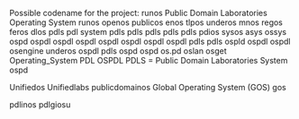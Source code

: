 Possible codename for the project: runos
Public Domain Laboratories Operating System runos
openos
publicos
enos
tlpos
underos
mnos
regos
feros
dlos
pdls pdl system
pdls
pdls
pdls
pdls
pdls
pdios
sysos
asys
ossys
ospd
ospdl
ospdl
ospdl
ospdl
ospdl
ospdl
ospdl
pdls
pdls
ospld
ospdl
ospdl
osengine
underos
ospdl
pdls
ospd
ospd
os.pd
oslan
osget
Operating_System PDL
OSPDL
PDLS = Public Domain Laboratories System
ospd

Unifiedos
Unifiedlabs
publicdomainos
Global Operating System (GOS)
gos

pdlinos
pdlgiosu